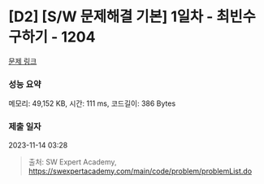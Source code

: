 # [D2] [S/W 문제해결 기본] 1일차 - 최빈수 구하기 - 1204 

[문제 링크](https://swexpertacademy.com/main/code/problem/problemDetail.do?contestProbId=AV13zo1KAAACFAYh) 

### 성능 요약

메모리: 49,152 KB, 시간: 111 ms, 코드길이: 386 Bytes

### 제출 일자

2023-11-14 03:28



> 출처: SW Expert Academy, https://swexpertacademy.com/main/code/problem/problemList.do